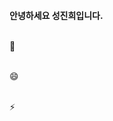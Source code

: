 

</br>
<b>안녕하세요 성진희입니다.</b></br>&nbsp;</br>
 <p>🌱  </br>&nbsp; </p>
 <p>😄 </br>&nbsp;  </p>
 <p>⚡ </br>&nbsp;  </p>
<!--
**sjinicd/sjinicd** is a ✨ _special_ ✨ repository because its `README.md` (this file) appears on your GitHub profile.


Here are some ideas to get you started:

- 🔭 I’m currently working on ...
- 🌱 I’m currently learning ...
- 👯 I’m looking to collaborate on ...
- 🤔 I’m looking for help with ...
- 💬 Ask me about ...
- 📫 How to reach me: ...
- 😄 Pronouns: ...
- ⚡ Fun fact: ...
-->
 [![Anurag's github stats](https://github-readme-stats.vercel.app/api?sjinicd=sjinicd)](https://github.com/anuraghazra/github-readme-stats)
